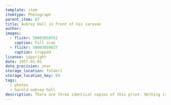 ```yaml
---
template: item
itemtype: Photograph
parent_item: 87
title: Aubrey Hall in front of his caravan
author: 
images:
  - flickr: 50003859352
    caption: Full scan
  - flickr: 50003859837
    caption: Cropped
license: copyright
date: 1957-01-01
date_precision: year
storage_location: folder1
storage_location_key: 69
tags:
  - photos
  - harold-aubrey-hall
description: There are three identical copies of this print. Nothing is written on the back of any of them. 
---
```

